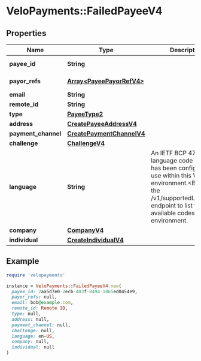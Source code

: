 # VeloPayments::FailedPayeeV4

## Properties

| Name | Type | Description | Notes |
| ---- | ---- | ----------- | ----- |
| **payee_id** | **String** |  | [optional][readonly] |
| **payor_refs** | [**Array&lt;PayeePayorRefV4&gt;**](PayeePayorRefV4.md) |  | [optional][readonly] |
| **email** | **String** |  | [optional] |
| **remote_id** | **String** |  | [optional] |
| **type** | [**PayeeType2**](PayeeType2.md) |  | [optional] |
| **address** | [**CreatePayeeAddressV4**](CreatePayeeAddressV4.md) |  | [optional] |
| **payment_channel** | [**CreatePaymentChannelV4**](CreatePaymentChannelV4.md) |  | [optional] |
| **challenge** | [**ChallengeV4**](ChallengeV4.md) |  | [optional] |
| **language** | **String** | An IETF BCP 47 language code which has been configured for use within this Velo environment.&lt;BR&gt; See the /v1/supportedLanguages endpoint to list the available codes for an environment.  | [optional] |
| **company** | [**CompanyV4**](CompanyV4.md) |  | [optional] |
| **individual** | [**CreateIndividualV4**](CreateIndividualV4.md) |  | [optional] |

## Example

```ruby
require 'velopayments'

instance = VeloPayments::FailedPayeeV4.new(
  payee_id: 2aa5d7e0-2ecb-403f-8494-1865ed0454e9,
  payor_refs: null,
  email: bob@example.com,
  remote_id: Remote ID,
  type: null,
  address: null,
  payment_channel: null,
  challenge: null,
  language: en-US,
  company: null,
  individual: null
)
```


